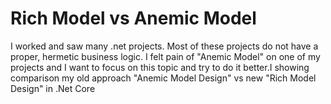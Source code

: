 # Rich Model vs Anemic Model
I worked and saw many .net projects. Most of these projects do not have a proper, hermetic business logic. I felt pain of "Anemic Model" on one of my projects and I want to focus on this topic and try to do it better.I showing comparison my old approach "Anemic Model Design" vs new "Rich Model Design" in .Net Core
